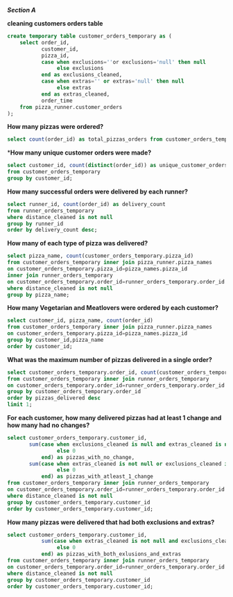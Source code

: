 ***Section A***

**cleaning customers orders table**
```sql
create temporary table customer_orders_temporary as (
	select order_id,
		   customer_id,
		   pizza_id,
		   case when exclusions=''or exclusions='null' then null
				else exclusions
		   end as exclusions_cleaned,
		   case when extras='' or extras='null' then null
				else extras
		   end as extras_cleaned,
		   order_time
	from pizza_runner.customer_orders
);
```
**How many pizzas were ordered?**
```sql
select count(order_id) as total_pizzas_orders from customer_orders_temporary;
```
***How many unique customer orders were made?**
```sql
select customer_id, count(distinct(order_id)) as unique_customer_orders 
from customer_orders_temporary
group by customer_id;
```
**How many successful orders were delivered by each runner?**
```sql
select runner_id, count(order_id) as delivery_count
from runner_orders_temporary
where distance_cleaned is not null
group by runner_id
order by delivery_count desc;
```
**How many of each type of pizza was delivered?**
```sql
select pizza_name, count(customer_orders_temporary.pizza_id)
from customer_orders_temporary inner join pizza_runner.pizza_names
on customer_orders_temporary.pizza_id=pizza_names.pizza_id
inner join runner_orders_temporary
on customer_orders_temporary.order_id=runner_orders_temporary.order_id
where distance_cleaned is not null
group by pizza_name;
```
**How many Vegetarian and Meatlovers were ordered by each customer?**
```sql
select customer_id, pizza_name, count(order_id)
from customer_orders_temporary inner join pizza_runner.pizza_names
on customer_orders_temporary.pizza_id=pizza_names.pizza_id
group by customer_id,pizza_name
order by customer_id;
```
**What was the maximum number of pizzas delivered in a single order?**
```sql
select customer_orders_temporary.order_id, count(customer_orders_temporary.pizza_id) as pizzas_delivered
from customer_orders_temporary inner join runner_orders_temporary 
on customer_orders_temporary.order_id=runner_orders_temporary.order_id
group by customer_orders_temporary.order_id
order by pizzas_delivered desc
limit 1;
```
**For each customer, how many delivered pizzas had at least 1 change and how many had no changes?**
```sql
select customer_orders_temporary.customer_id,
	   sum(case when exclusions_cleaned is null and extras_cleaned is null then 1
		  		else 0
		   end) as pizzas_with_no_change,
	   sum(case when extras_cleaned is not null or exclusions_cleaned is not null then 1
		  		else 0
		   end) as pizzas_with_atleast_1_change
from customer_orders_temporary inner join runner_orders_temporary
on customer_orders_temporary.order_id=runner_orders_temporary.order_id
where distance_cleaned is not null
group by customer_orders_temporary.customer_id
order by customer_orders_temporary.customer_id;
```
**How many pizzas were delivered that had both exclusions and extras?**
```sql
select customer_orders_temporary.customer_id,
		   sum(case when extras_cleaned is not null and exclusions_cleaned is not null then 1
		  		else 0
		   end) as pizzas_with_both_exlusions_and_extras
from customer_orders_temporary inner join runner_orders_temporary
on customer_orders_temporary.order_id=runner_orders_temporary.order_id
where distance_cleaned is not null
group by customer_orders_temporary.customer_id
order by customer_orders_temporary.customer_id;
```


